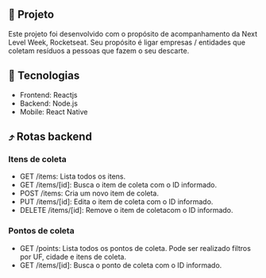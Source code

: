 ## 📄 Projeto
Este projeto foi desenvolvido com o propósito de acompanhamento da Next Level Week, Rocketseat. Seu propósito é ligar empresas / entidades que coletam resíduos a pessoas que fazem o seu descarte.

## 🚀 Tecnologias
* Frontend: Reactjs
* Backend: Node.js
* Mobile: React Native

## ⤴️ Rotas backend
### Itens de coleta
* GET    /items: Lista todos os itens.
* GET    /items/[id]: Busca o item de coleta com o ID informado.
* POST   /items: Cria um novo item de coleta.
* PUT    /items/[id]: Edita o item de coleta com o ID informado.
* DELETE /items/[id]: Remove o item de coletacom o ID informado.

### Pontos de coleta
* GET    /points: Lista todos os pontos de coleta. Pode ser realizado filtros por UF, cidade e itens de coleta.
* GET    /items/[id]: Busca o ponto de coleta com o ID informado.
